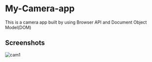 # My-Camera-app
This is a camera app built by using Browser API and Document Object Model(DOM)

## Screenshots


![cam1](https://user-images.githubusercontent.com/65944388/122665293-01dd2f00-d1c4-11eb-80b5-1dabda6d4ff7.PNG)
